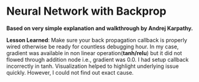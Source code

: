 # Neural Network with Backprop

**Based on very simple explanation and walkthrough by Andrej Karpathy.**

**Lesson Learned**: Make sure your back propagation callback is properly wired otherwise be ready for countless debugging hour. 
In my case, gradient was available in non linear operation(**tanh/relu**) but it did not flowed through addition node i.e., gradient was 0.0. I had setup callback incorrectly in tanh. 
Visualization helped to highlight underlying issue quickly. However, I could not find out exact cause. 
